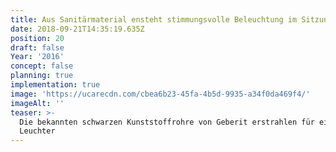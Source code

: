```yaml
---
title: Aus Sanitärmaterial ensteht stimmungsvolle Beleuchtung im Sitzungszimmer
date: 2018-09-21T14:35:19.635Z
position: 20
draft: false
Year: '2016'
concept: false
planning: true
implementation: true
image: 'https://ucarecdn.com/cbea6b23-45fa-4b5d-9935-a34f0da469f4/'
imageAlt: ''
teaser: >-
  Die bekannten schwarzen Kunststoffrohre von Geberit erstrahlen für einmal als
  Leuchter
---
```


